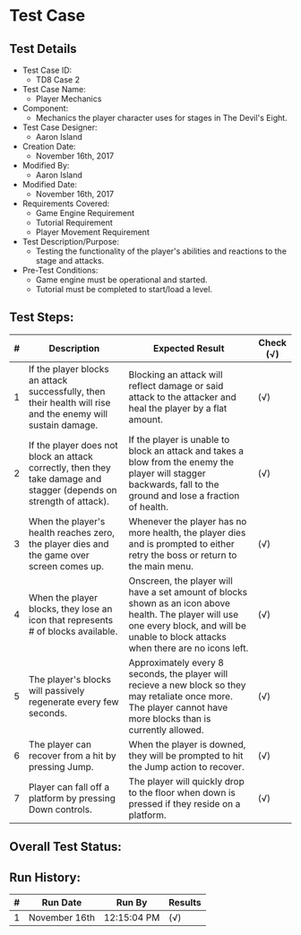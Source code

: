 # Test Case 

## Test Details

* Test Case ID:
  * TD8 Case 2
* Test Case Name:
  * Player Mechanics
* Component: 
  * Mechanics the player character uses for stages in The Devil's Eight.
* Test Case Designer:
  * Aaron Island
* Creation Date:
  * November 16th, 2017
* Modified By:
  * Aaron Island
* Modified Date:
  * November 16th, 2017
* Requirements Covered:
  * Game Engine Requirement
  * Tutorial Requirement
  * Player Movement Requirement
* Test Description/Purpose:
  * Testing the functionality of the player's abilities and reactions to the stage and attacks.
* Pre-Test Conditions:
  * Game engine must be operational and started.
  * Tutorial must be completed to start/load a level.
## Test Steps: 
| # | Description | Expected Result | Check (√) |
| --- | --- | --- | --- |
| 1 | If the player blocks an attack successfully, then their health will rise and the enemy will sustain damage. | Blocking an attack will reflect damage or said attack to the attacker and heal the player by a flat amount. | (√) |			
| 2 | If the player does not block an attack correctly, then they take damage and stagger (depends on strength of attack). | If the player is unable to block an attack and takes a blow from the enemy the player will stagger backwards, fall to the ground and lose a fraction of health. | (√) |			
| 3 | When the player's health reaches zero, the player dies and the game over screen comes up. | Whenever the player has no more health, the player dies and is prompted to either retry the boss or return to the main menu. | (√) |			
| 4 | When the player blocks, they lose an icon that represents # of blocks available. | Onscreen, the player will have a set amount of blocks shown as an icon above health. The player will use one every block, and will be unable to block attacks when there are no icons left. | (√) |			
| 5 | The player's blocks will passively regenerate every few seconds. | Approximately every 8 seconds, the player will recieve a new block so they may retaliate once more. The player cannot have more blocks than is currently allowed. | (√) |			
| 6 | The player can recover from a hit by pressing Jump. | When the player is downed, they will be prompted to hit the Jump action to recover. | (√) |			
| 7 | Player can fall off a platform by pressing Down controls. | The player will quickly drop to the floor when down is pressed if they reside on a platform. | (√) |

## Overall Test Status:



## Run History:
| # |	Run Date |	Run By |	Results |
| --- | --- | --- | --- |
| 1 | November 16th | 12:15:04 PM | (√) |			
